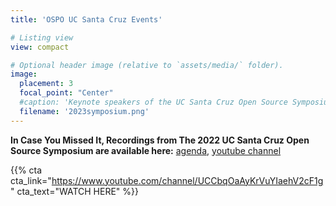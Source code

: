 ```yaml
---
title: 'OSPO UC Santa Cruz Events'

# Listing view
view: compact

# Optional header image (relative to `assets/media/` folder).
image:
  placement: 3
  focal_point: "Center"
  #caption: 'Keynote speakers of the UC Santa Cruz Open Source Symposium on September 27-29 at UC Santa Cruz feature keynote speakers Demetris White Cheatham, Senior Director, diversity, Inclusion & Belonging Strategy, GitHub, Stephen Walli, Principal Program Manager, Azure Office of CTO, Microsoft, Karsten Wade, Principal Community Architect, Red Hat, Nithya Ruff, Head, Open Source Program Office, Amazon, Chair, Linux Foundation Board of Directors'
  filename: '2023symposium.png'
--- 
```


**In Case You Missed It, Recordings from The 2022 UC Santa Cruz Open Source Symposium are available here:** [agenda](https://docs.google.com/document/d/1FvYw33WeCOsyDEa_sfRlFmI5vB-NbfwxoBBs2vaNEyc/edit?usp=sharing), [youtube channel](https://www.youtube.com/channel/UCCbqOaAyKrVuYIaehV2cF1g)

{{% cta cta_link="https://www.youtube.com/channel/UCCbqOaAyKrVuYIaehV2cF1g" cta_text="WATCH HERE" %}}
